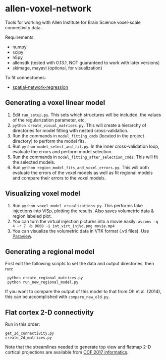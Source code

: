 allen-voxel-network
===================

Tools for working with Allen Institute for Brain Science voxel-scale 
connectivity data.

Requirements:
* numpy
* scipy
* h5py
* allensdk (tested with 0.13.1, NOT guaranteed to work with later versions)
* skimage, mayavi (optional, for visualization)

To fit connectomes:
* [spatial-network-regression](https://github.com/kharris/spatial-network-regression)

Generating a voxel linear model
-------------------------------

1. Edit `run_setup.py`. This sets which structures will be
   included, the values of the regularization parameter, etc.
2. `python create_visual_matrices.py`. This will create a hierarchy of 
   directories for model fitting with nested cross-validation.
3. Run the commands in `model_fitting_cmds` (located in the project directory) 
   to perform the model fits.
4. Run `python model_select_and_fit.py`. In the inner cross-validation loop,
   evaluate the errors and perform model selection.
5. Run the commands in `model_fitting_after_selection_cmds`. This will fit the
   selected models.
6. Run `python region_model_fits_and_voxel_errors.py`. This will both evaluate
   the errors of the voxel models as well as fit regional models and compare
   their errors to the voxel models.

Visualizing voxel model
-----------------------

1. Run `python voxel_model_visualizations.py`. This performs fake injections
   into VISp, plotting the results. Also saves volumetric data & region 
   labeled plot.
2. You can turn the virtual injection pictures into a movie easily: 
`avconv -q 4 -r 7 -b 9600 -i int_virt_inj%d.png movie.mp4`
3. You can visualize the volumetric data in VTK format (.vti files). Use
   [Paraview](http://www.paraview.org/).

Generating a regional model
---------------------------

First edit the following scripts to set the data and output directories, then
run:

     python create_regional_matrices.py
     python run_new_regional_model.py

If you want to compare the output of this model to that from Oh et al. (2014),
this can be accomplished with `compare_new_old.py`.

Flat cortex 2-D connectivity
----------------------------
Run in this order:

    get_2d_connectivity.py
    create_2d_matrices.py

Note that the streamlines needed to generate top view and flatmap 2-D cortical
projections are available from [CCF 2017 informatics](http://download.alleninstitute.org/informatics-archive/current-release/mouse_ccf/cortical_coordinates/ccf_2017/).
